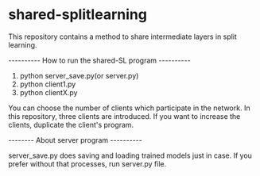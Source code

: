 # shared-splitlearning
This repository contains a method to share intermediate layers in split learning.


---------- How to run the shared-SL program ----------
1. python server_save.py(or server.py)
2. python client1.py
3. python clientX.py

You can choose the number of clients which participate in the network.
In this repository, three clients are introduced.
If you want to increase the clients, duplicate the client's program.



-------- About server program ----------

server_save.py does saving and loading trained models just in case.
If you prefer without that processes, run server.py file.
